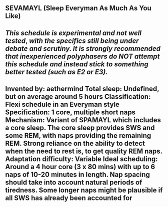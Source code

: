 SEVAMAYL (Sleep Everyman As Much As You Like)
-----------------------------------------------
*This schedule is* ***experimental*** *and* ***not well tested***, *with the specifics still being under debate and scrutiny.  It is* ***strongly recommended*** *that inexperienced polyphasers do* ***NOT*** *attempt this schedule and instead stick to something better tested (such as E2 or E3).*
-----------------------------------------------
**Invented by**: aethermind
**Total sleep**: Undefined, but on average around 5 hours
**Classification**: Flexi schedule in an Everyman style
**Specification**: 1 core, multiple short naps
**Mechanism**: Variant of SPAMAYL which includes a core sleep. The core sleep provides SWS and some REM, with naps providing the remaining REM. Strong reliance on the ability to detect when the need to rest is, to get quality REM naps.
**Adaptation difficulty**: Variable
**Ideal scheduling**: Around a 4 hour core (3 x 80 mins) with up to 6 naps of 10-20 minutes in length. Nap spacing should take into account natural periods of tiredness. Some longer naps might be plausible if all SWS has already been accounted for
-----------------------------------------------

